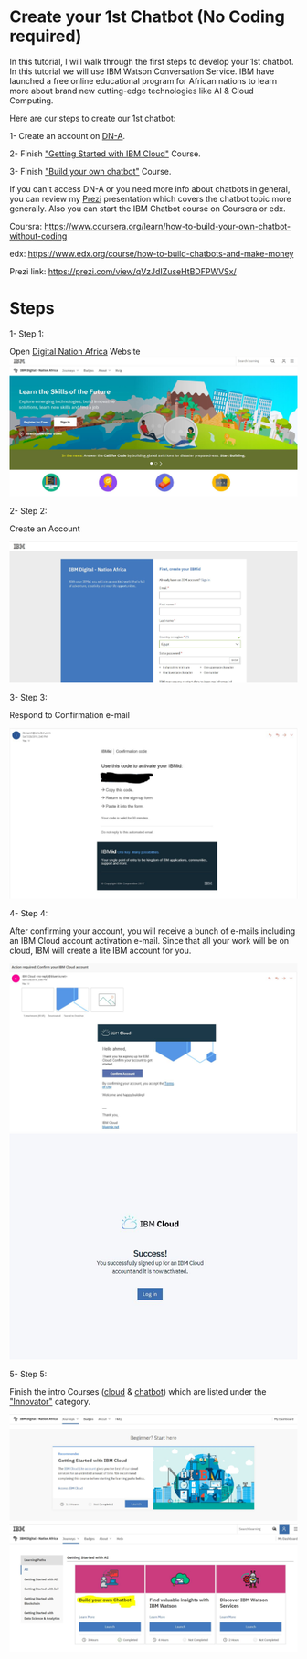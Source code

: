 # Create your 1st Chatbot (No Coding required)

In this tutorial, I will walk through the first steps to develop your 1st chatbot. In this tutorial we will use IBM Watson 
Conversation Service. IBM have launched a free online educational program for African nations to learn more about 
brand new cutting-edge technologies like AI & Cloud Computing. 

Here are our steps to create our 1st chatbot:

1- Create an account on [DN-A](digitalnationafrica.com).

2- Finish ["Getting Started with IBM Cloud"](https://developer.ibm.com/africa/skills/innovator-getting-started-with-ibm-cloud/) Course.

3- Finish ["Build your own chatbot"](https://developer.ibm.com/africa/skills/innovator-chatbot-for-good/) Course.

If you can't access DN-A or you need more info about chatbots in general, you can review my [Prezi](https://prezi.com/view/qVzJdIZuseHtBDFPWVSx/) presentation which covers the chatbot topic more generally. Also you can start the IBM Chatbot course on Coursera or edx.

Coursra: https://www.coursera.org/learn/how-to-build-your-own-chatbot-without-coding

edx: https://www.edx.org/course/how-to-build-chatbots-and-make-money

Prezi link: https://prezi.com/view/qVzJdIZuseHtBDFPWVSx/

# Steps

1- Step 1:
 
Open [Digital Nation Africa](digitalnationafrica.com) Website
![alt text](https://github.com/abdelazizelsaman/Chatbot-examples/blob/master/bot/step1.JPG)

2- Step 2:

Create an Account

![alt text](https://github.com/abdelazizelsaman/Chatbot-examples/blob/master/bot/step2.JPG)

3- Step 3: 

Respond to Confirmation e-mail

![alt text](https://github.com/abdelazizelsaman/Chatbot-examples/blob/master/bot/step4.JPG)

4- Step 4:

After confirming your account, you will receive  a bunch of e-mails including an IBM Cloud account activation e-mail. 
Since that all your work will be on cloud, IBM will create a lite IBM account for you.

![alt text](https://github.com/abdelazizelsaman/Chatbot-examples/blob/master/bot/step3.JPG)
![alt text](https://github.com/abdelazizelsaman/Chatbot-examples/blob/master/bot/step5.JPG)

5- Step 5:

Finish the intro Courses ([cloud](https://developer.ibm.com/africa/skills/innovator-getting-started-with-ibm-cloud/) & [chatbot](https://developer.ibm.com/africa/skills/innovator-chatbot-for-good/)) which are listed under the ["Innovator"](https://developer.ibm.com/africa/innovator/) category.

![alt text](https://github.com/abdelazizelsaman/Chatbot-examples/blob/master/bot/step6.JPG)
![alt text](https://github.com/abdelazizelsaman/Chatbot-examples/blob/master/bot/step7.JPG)

